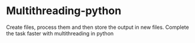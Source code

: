 # Multithreading-python
Create files, process them and then store the output in new files. Complete the task faster with multithreading in python

